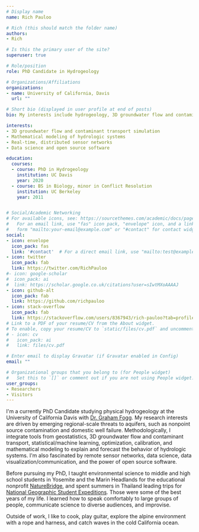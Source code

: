 ```yaml
---
# Display name
name: Rich Pauloo

# Rich (this should match the folder name)
authors:
- Rich

# Is this the primary user of the site?
superuser: true

# Role/position
role: PhD Candidate in Hydrogeology

# Organizations/Affiliations
organizations:
- name: University of California, Davis
  url: ""

# Short bio (displayed in user profile at end of posts)
bio: My interests include hydrogeology, 3D groundwater flow and contaminant transport simulation, data science and web technologies, and building simple solutions to complex problems.

interests:
- 3D groundwater flow and contaminant transport simulation
- Mathematical modeling of hydrologic systems
- Real-time, distributed sensor networks
- Data science and open source software

education:
  courses:
  - course: PhD in Hydrogeology
    institution: UC Davis
    year: 2020
  - course: BS in Biology, minor in Conflict Resolution
    institution: UC Berkeley
    year: 2011


# Social/Academic Networking
# For available icons, see: https://sourcethemes.com/academic/docs/page-builder/#icons
#   For an email link, use "fas" icon pack, "envelope" icon, and a link in the
#   form "mailto:your-email@example.com" or "#contact" for contact widget.
social:
- icon: envelope
  icon_pack: fas
  link: '#contact'  # For a direct email link, use "mailto:test@example.org".
- icon: twitter
  icon_pack: fab
  link: https://twitter.com/RichPauloo
#- icon: google-scholar
#  icon_pack: ai
#  link: https://scholar.google.co.uk/citations?user=sIwtMXoAAAAJ
- icon: github-alt
  icon_pack: fab
  link: https://github.com/richpauloo
- icon: stack-overflow
  icon_pack: fab
  link: https://stackoverflow.com/users/8367943/rich-pauloo?tab=profile
# Link to a PDF of your resume/CV from the About widget.
# To enable, copy your resume/CV to `static/files/cv.pdf` and uncomment the lines below.
# - icon: cv
#   icon_pack: ai
#   link: files/cv.pdf

# Enter email to display Gravatar (if Gravatar enabled in Config)
email: ""

# Organizational groups that you belong to (for People widget)
#   Set this to `[]` or comment out if you are not using People widget.
user_groups:
- Researchers
- Visitors
---
```


I'm a currently PhD Candidate studying physical hydrogeology at the University of California Davis with [Dr. Graham Fogg](https://www.researchgate.net/profile/Graham_Fogg). My research interests are driven by emerging regional-scale threats to aquifers, such as nonpoint source contamination and domestic well failure. Methodologically, I integrate tools from geostatistics, 3D groundwater flow and contaminant transport, statistical/machine learning, optimization, calibration, and mathematical modeling to explain and forecast the behavior of hydrologic systems. I'm also fascinated by remote sensor networks, data science, data visualization/communication, and the power of open source software.

Before pursuing my PhD, I taught environmental science to middle and high school students in Yosemite and the Marin Headlands for the educational nonprofit [NatureBridge](https://naturebridge.org/), and spent summers in Thailand leading trips for [National Geographic Student Expeditions](https://www.nationalgeographic.com/student-expeditions/). Those were some of the best years of my life. I learned how to speak comfortably to large groups of people, communicate science to diverse audiences, and improvise. 

Outside of work, I like to cook, play guitar, explore the alpine environment with a rope and harness, and catch waves in the cold California ocean.
